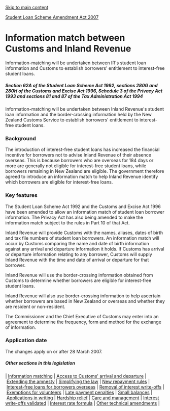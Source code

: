[Skip to main content](#main-content-tt)

[Student Loan Scheme Amendment Act 2007](/new-legislation/act-articles/student-loan-scheme-amendment-act-2007 "Student Loan Scheme Amendment Act 2007")

Information match between Customs and Inland Revenue
====================================================

Information-matching will be undertaken between IR's student loan information and Customs to establish borrowers' entitlement to interest-free student loans.

##### Section 62A of the Student Loan Scheme Act 1992, sections 280G and 280H of the Customs and Excise Act 1996, Schedule 3 of the Privacy Act 1993 and sections 81 and 87 of the Tax Administration Act 1994

Information-matching will be undertaken between Inland Revenue's student loan information and the border-crossing information held by the New Zealand Customs Service to establish borrowers' entitlement to interest-free student loans.

### Background

The introduction of interest-free student loans has increased the financial incentive for borrowers not to advise Inland Revenue of their absence overseas. This is because borrowers who are overseas for 184 days or more are generally not eligible for interest-free student loans, while borrowers remaining in New Zealand are eligible. The government therefore agreed to introduce an information match to help Inland Revenue identify which borrowers are eligible for interest-free loans.

### Key features

The Student Loan Scheme Act 1992 and the Customs and Excise Act 1996 have been amended to allow an information match of student loan borrower information. The Privacy Act has also being amended to make the information match subject to the rules in Part 10 of that Act.

Inland Revenue will provide Customs with the names, aliases, dates of birth and tax file numbers of student loan borrowers. An information match will occur by Customs comparing the name and date of birth information against any arrival and departure information it holds. If Customs has arrival or departure information relating to any borrower, Customs will supply Inland Revenue with the time and date of arrival or departure for that borrower.

Inland Revenue will use the border-crossing information obtained from Customs to determine whether borrowers are eligible for interest-free student loans.

Inland Revenue will also use border-crossing information to help ascertain whether borrowers are based in New Zealand or overseas and whether they are resident or non-resident.

The Commissioner and the Chief Executive of Customs may enter into an agreement to determine the frequency, form and method for the exchange of information.

### Application date

The changes apply on or after 28 March 2007.

##### Other sections in this legislation

| [Information matching](/new-legislation/act-articles/student-loan-scheme-amendment-act-2007/information-match-between-customs-and-inland-revenue)
 | [Access to Customs' arrival and departure](/new-legislation/act-articles/student-loan-scheme-amendment-act-2007/inland-revenue-s-access-to-customs-arrival-and-departure-information)
 | [Extending the amnesty](/new-legislation/act-articles/student-loan-scheme-amendment-act-2007/extending-the-amnesty-on-student-loan-penalites)
 | [Simplifying the law](/new-legislation/act-articles/student-loan-scheme-amendment-act-2007/simplifying-the-law-on-which-repayment-rules-apply)
 | [New repayment rules](/new-legislation/act-articles/student-loan-scheme-amendment-act-2007/new-repayment-rules-for-overseas-based-borrowers)
 | [Interest-free loans for borrowers overseas](/new-legislation/act-articles/student-loan-scheme-amendment-act-2007/interest-free-loans-for-borrowers-studying-full-time-overseas-as-undergraduate-level)
 | [Removal of interest write-offs](/new-legislation/act-articles/student-loan-scheme-amendment-act-2007/removal-of-interest-write-offs-for-borrowers-ineligible-for-interest-free-loans)
 | [Exemptions for volunteers](/new-legislation/act-articles/student-loan-scheme-amendment-act-2007/exemptions-for-volunteers)
 | [Late payment penalties](/new-legislation/act-articles/student-loan-scheme-amendment-act-2007/late-payment-penalties)
 | [Small balances](/new-legislation/act-articles/student-loan-scheme-amendment-act-2007/small-balances)
 | [Applications in writing](/new-legislation/act-articles/student-loan-scheme-amendment-act-2007/applications-in-writing)
 | [Hardship relief](/new-legislation/act-articles/student-loan-scheme-amendment-act-2007/hardship-relief)
 | [Care and management](/new-legislation/act-articles/student-loan-scheme-amendment-act-2007/care-and-management)
 | [Interest write-offs validated](/new-legislation/act-articles/student-loan-scheme-amendment-act-2007/interest-write-offs-validated)
 | [Interest rate formula](/new-legislation/act-articles/student-loan-scheme-amendment-act-2007/interest-rate-formula)
 | [Other technical amendments](/new-legislation/act-articles/student-loan-scheme-amendment-act-2007/other-technical-amendments)
 |